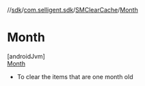 //[sdk](../../../../index.md)/[com.selligent.sdk](../../index.md)/[SMClearCache](../index.md)/[Month](index.md)

# Month

[androidJvm]\
[Month](index.md)

* To clear the items that are one month old
